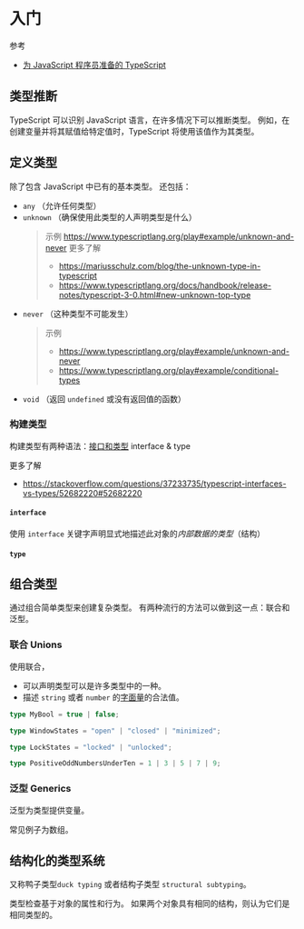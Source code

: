 
# 入门

参考
- [为 JavaScript 程序员准备的 TypeScript](https://www.typescriptlang.org/zh/docs/handbook/typescript-in-5-minutes.html) 


## 类型推断

TypeScript 可以识别 JavaScript 语言，在许多情况下可以推断类型。
例如，在创建变量并将其赋值给特定值时，TypeScript 将使用该值作为其类型。

## 定义类型

除了包含 JavaScript 中已有的基本类型。
还包括：
- `any` （允许任何类型）
- `unknown` （确保使用此类型的人声明类型是什么）
	> 示例 https://www.typescriptlang.org/play#example/unknown-and-never
	> 更多了解
	> - https://mariusschulz.com/blog/the-unknown-type-in-typescript
	> - https://www.typescriptlang.org/docs/handbook/release-notes/typescript-3-0.html#new-unknown-top-type
- `never` （这种类型不可能发生）
	> 示例
	> - https://www.typescriptlang.org/play#example/unknown-and-never
	> - https://www.typescriptlang.org/play#example/conditional-types
- `void` （返回 `undefined` 或没有返回值的函数）

### 构建类型

构建类型有两种语法：[接口和类型](https://www.typescriptlang.org/play/?e=83#example/types-vs-interfaces) interface & type

更多了解
- https://stackoverflow.com/questions/37233735/typescript-interfaces-vs-types/52682220#52682220
#### `interface`

使用 `interface` 关键字声明显式地描述此对象的*内部数据的类型*（结构）

#### `type`



## 组合类型

通过组合简单类型来创建复杂类型。
有两种流行的方法可以做到这一点：联合和泛型。

### 联合 Unions

使用联合，
- 可以声明类型可以是许多类型中的一种。
- 描述 `string` 或者 `number` 的[字面量](https://www.typescriptlang.org/docs/handbook/2/everyday-types.html#literal-types)的合法值。

```ts
type MyBool = true | false;

type WindowStates = "open" | "closed" | "minimized";

type LockStates = "locked" | "unlocked";

type PositiveOddNumbersUnderTen = 1 | 3 | 5 | 7 | 9;
```

### 泛型 Generics

泛型为类型提供变量。

常见例子为数组。


## 结构化的类型系统

又称鸭子类型`duck typing` 或者结构子类型 `structural subtyping`。

类型检查基于对象的属性和行为。
如果两个对象具有相同的结构，则认为它们是相同类型的。





# 